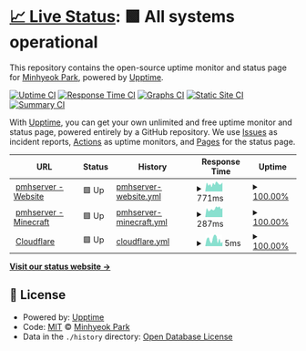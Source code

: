 # [📈 Live Status](https://status.shutupandtakemy.codes): <!--live status--> **🟩 All systems operational**

This repository contains the open-source uptime monitor and status page for [Minhyeok Park](https://pmh.codes), powered by [Upptime](https://github.com/upptime/upptime).

[![Uptime CI](https://github.com/pmh-only/pmhserver-status/workflows/Uptime%20CI/badge.svg)](https://github.com/pmh-only/pmhserver-status/actions?query=workflow%3A%22Uptime+CI%22)
[![Response Time CI](https://github.com/pmh-only/pmhserver-status/workflows/Response%20Time%20CI/badge.svg)](https://github.com/pmh-only/pmhserver-status/actions?query=workflow%3A%22Response+Time+CI%22)
[![Graphs CI](https://github.com/pmh-only/pmhserver-status/workflows/Graphs%20CI/badge.svg)](https://github.com/pmh-only/pmhserver-status/actions?query=workflow%3A%22Graphs+CI%22)
[![Static Site CI](https://github.com/pmh-only/pmhserver-status/workflows/Static%20Site%20CI/badge.svg)](https://github.com/pmh-only/pmhserver-status/actions?query=workflow%3A%22Static+Site+CI%22)
[![Summary CI](https://github.com/pmh-only/pmhserver-status/workflows/Summary%20CI/badge.svg)](https://github.com/pmh-only/pmhserver-status/actions?query=workflow%3A%22Summary+CI%22)

With [Upptime](https://upptime.js.org), you can get your own unlimited and free uptime monitor and status page, powered entirely by a GitHub repository. We use [Issues](https://github.com/pmh-only/pmhserver-status/issues) as incident reports, [Actions](https://github.com/pmh-only/pmhserver-status/actions) as uptime monitors, and [Pages](https://status.shutupandtakemy.codes) for the status page.

<!--start: status pages-->
<!-- This summary is generated by Upptime (https://github.com/upptime/upptime) -->
<!-- Do not edit this manually, your changes will be overwritten -->
<!-- prettier-ignore -->
| URL | Status | History | Response Time | Uptime |
| --- | ------ | ------- | ------------- | ------ |
| <img alt="" src="https://shutupandtakemy.codes/mntserver.png" height="13"> [pmhserver - Website](https://shutupandtakemy.codes) | 🟩 Up | [pmhserver-website.yml](https://github.com/pmh-only/pmhserver-status/commits/HEAD/history/pmhserver-website.yml) | <details><summary><img alt="Response time graph" src="./graphs/pmhserver-website/response-time-week.png" height="20"> 771ms</summary><br><a href="https://status.shutupandtakemy.codes/history/pmhserver-website"><img alt="Response time 771" src="https://img.shields.io/endpoint?url=https%3A%2F%2Fraw.githubusercontent.com%2Fpmh-only%2Fpmhserver-status%2FHEAD%2Fapi%2Fpmhserver-website%2Fresponse-time.json"></a><br><a href="https://status.shutupandtakemy.codes/history/pmhserver-website"><img alt="24-hour response time 923" src="https://img.shields.io/endpoint?url=https%3A%2F%2Fraw.githubusercontent.com%2Fpmh-only%2Fpmhserver-status%2FHEAD%2Fapi%2Fpmhserver-website%2Fresponse-time-day.json"></a><br><a href="https://status.shutupandtakemy.codes/history/pmhserver-website"><img alt="7-day response time 771" src="https://img.shields.io/endpoint?url=https%3A%2F%2Fraw.githubusercontent.com%2Fpmh-only%2Fpmhserver-status%2FHEAD%2Fapi%2Fpmhserver-website%2Fresponse-time-week.json"></a><br><a href="https://status.shutupandtakemy.codes/history/pmhserver-website"><img alt="30-day response time 771" src="https://img.shields.io/endpoint?url=https%3A%2F%2Fraw.githubusercontent.com%2Fpmh-only%2Fpmhserver-status%2FHEAD%2Fapi%2Fpmhserver-website%2Fresponse-time-month.json"></a><br><a href="https://status.shutupandtakemy.codes/history/pmhserver-website"><img alt="1-year response time 771" src="https://img.shields.io/endpoint?url=https%3A%2F%2Fraw.githubusercontent.com%2Fpmh-only%2Fpmhserver-status%2FHEAD%2Fapi%2Fpmhserver-website%2Fresponse-time-year.json"></a></details> | <details><summary><a href="https://status.shutupandtakemy.codes/history/pmhserver-website">100.00%</a></summary><a href="https://status.shutupandtakemy.codes/history/pmhserver-website"><img alt="All-time uptime 100.00%" src="https://img.shields.io/endpoint?url=https%3A%2F%2Fraw.githubusercontent.com%2Fpmh-only%2Fpmhserver-status%2FHEAD%2Fapi%2Fpmhserver-website%2Fuptime.json"></a><br><a href="https://status.shutupandtakemy.codes/history/pmhserver-website"><img alt="24-hour uptime 100.00%" src="https://img.shields.io/endpoint?url=https%3A%2F%2Fraw.githubusercontent.com%2Fpmh-only%2Fpmhserver-status%2FHEAD%2Fapi%2Fpmhserver-website%2Fuptime-day.json"></a><br><a href="https://status.shutupandtakemy.codes/history/pmhserver-website"><img alt="7-day uptime 100.00%" src="https://img.shields.io/endpoint?url=https%3A%2F%2Fraw.githubusercontent.com%2Fpmh-only%2Fpmhserver-status%2FHEAD%2Fapi%2Fpmhserver-website%2Fuptime-week.json"></a><br><a href="https://status.shutupandtakemy.codes/history/pmhserver-website"><img alt="30-day uptime 100.00%" src="https://img.shields.io/endpoint?url=https%3A%2F%2Fraw.githubusercontent.com%2Fpmh-only%2Fpmhserver-status%2FHEAD%2Fapi%2Fpmhserver-website%2Fuptime-month.json"></a><br><a href="https://status.shutupandtakemy.codes/history/pmhserver-website"><img alt="1-year uptime 100.00%" src="https://img.shields.io/endpoint?url=https%3A%2F%2Fraw.githubusercontent.com%2Fpmh-only%2Fpmhserver-status%2FHEAD%2Fapi%2Fpmhserver-website%2Fuptime-year.json"></a></details>
| <img alt="" src="https://www.minecraft.net/etc.clientlibs/minecraft/clientlibs/main/resources/favicon.ico" height="13"> [pmhserver - Minecraft](shutupandtakemy.codes) | 🟩 Up | [pmhserver-minecraft.yml](https://github.com/pmh-only/pmhserver-status/commits/HEAD/history/pmhserver-minecraft.yml) | <details><summary><img alt="Response time graph" src="./graphs/pmhserver-minecraft/response-time-week.png" height="20"> 287ms</summary><br><a href="https://status.shutupandtakemy.codes/history/pmhserver-minecraft"><img alt="Response time 287" src="https://img.shields.io/endpoint?url=https%3A%2F%2Fraw.githubusercontent.com%2Fpmh-only%2Fpmhserver-status%2FHEAD%2Fapi%2Fpmhserver-minecraft%2Fresponse-time.json"></a><br><a href="https://status.shutupandtakemy.codes/history/pmhserver-minecraft"><img alt="24-hour response time 316" src="https://img.shields.io/endpoint?url=https%3A%2F%2Fraw.githubusercontent.com%2Fpmh-only%2Fpmhserver-status%2FHEAD%2Fapi%2Fpmhserver-minecraft%2Fresponse-time-day.json"></a><br><a href="https://status.shutupandtakemy.codes/history/pmhserver-minecraft"><img alt="7-day response time 287" src="https://img.shields.io/endpoint?url=https%3A%2F%2Fraw.githubusercontent.com%2Fpmh-only%2Fpmhserver-status%2FHEAD%2Fapi%2Fpmhserver-minecraft%2Fresponse-time-week.json"></a><br><a href="https://status.shutupandtakemy.codes/history/pmhserver-minecraft"><img alt="30-day response time 287" src="https://img.shields.io/endpoint?url=https%3A%2F%2Fraw.githubusercontent.com%2Fpmh-only%2Fpmhserver-status%2FHEAD%2Fapi%2Fpmhserver-minecraft%2Fresponse-time-month.json"></a><br><a href="https://status.shutupandtakemy.codes/history/pmhserver-minecraft"><img alt="1-year response time 287" src="https://img.shields.io/endpoint?url=https%3A%2F%2Fraw.githubusercontent.com%2Fpmh-only%2Fpmhserver-status%2FHEAD%2Fapi%2Fpmhserver-minecraft%2Fresponse-time-year.json"></a></details> | <details><summary><a href="https://status.shutupandtakemy.codes/history/pmhserver-minecraft">100.00%</a></summary><a href="https://status.shutupandtakemy.codes/history/pmhserver-minecraft"><img alt="All-time uptime 100.00%" src="https://img.shields.io/endpoint?url=https%3A%2F%2Fraw.githubusercontent.com%2Fpmh-only%2Fpmhserver-status%2FHEAD%2Fapi%2Fpmhserver-minecraft%2Fuptime.json"></a><br><a href="https://status.shutupandtakemy.codes/history/pmhserver-minecraft"><img alt="24-hour uptime 100.00%" src="https://img.shields.io/endpoint?url=https%3A%2F%2Fraw.githubusercontent.com%2Fpmh-only%2Fpmhserver-status%2FHEAD%2Fapi%2Fpmhserver-minecraft%2Fuptime-day.json"></a><br><a href="https://status.shutupandtakemy.codes/history/pmhserver-minecraft"><img alt="7-day uptime 100.00%" src="https://img.shields.io/endpoint?url=https%3A%2F%2Fraw.githubusercontent.com%2Fpmh-only%2Fpmhserver-status%2FHEAD%2Fapi%2Fpmhserver-minecraft%2Fuptime-week.json"></a><br><a href="https://status.shutupandtakemy.codes/history/pmhserver-minecraft"><img alt="30-day uptime 100.00%" src="https://img.shields.io/endpoint?url=https%3A%2F%2Fraw.githubusercontent.com%2Fpmh-only%2Fpmhserver-status%2FHEAD%2Fapi%2Fpmhserver-minecraft%2Fuptime-month.json"></a><br><a href="https://status.shutupandtakemy.codes/history/pmhserver-minecraft"><img alt="1-year uptime 100.00%" src="https://img.shields.io/endpoint?url=https%3A%2F%2Fraw.githubusercontent.com%2Fpmh-only%2Fpmhserver-status%2FHEAD%2Fapi%2Fpmhserver-minecraft%2Fuptime-year.json"></a></details>
| <img alt="" src="https://cloudflare.com/favicon.ico" height="13"> [Cloudflare](jack.ns.cloudflare.com) | 🟩 Up | [cloudflare.yml](https://github.com/pmh-only/pmhserver-status/commits/HEAD/history/cloudflare.yml) | <details><summary><img alt="Response time graph" src="./graphs/cloudflare/response-time-week.png" height="20"> 5ms</summary><br><a href="https://status.shutupandtakemy.codes/history/cloudflare"><img alt="Response time 5" src="https://img.shields.io/endpoint?url=https%3A%2F%2Fraw.githubusercontent.com%2Fpmh-only%2Fpmhserver-status%2FHEAD%2Fapi%2Fcloudflare%2Fresponse-time.json"></a><br><a href="https://status.shutupandtakemy.codes/history/cloudflare"><img alt="24-hour response time 4" src="https://img.shields.io/endpoint?url=https%3A%2F%2Fraw.githubusercontent.com%2Fpmh-only%2Fpmhserver-status%2FHEAD%2Fapi%2Fcloudflare%2Fresponse-time-day.json"></a><br><a href="https://status.shutupandtakemy.codes/history/cloudflare"><img alt="7-day response time 5" src="https://img.shields.io/endpoint?url=https%3A%2F%2Fraw.githubusercontent.com%2Fpmh-only%2Fpmhserver-status%2FHEAD%2Fapi%2Fcloudflare%2Fresponse-time-week.json"></a><br><a href="https://status.shutupandtakemy.codes/history/cloudflare"><img alt="30-day response time 5" src="https://img.shields.io/endpoint?url=https%3A%2F%2Fraw.githubusercontent.com%2Fpmh-only%2Fpmhserver-status%2FHEAD%2Fapi%2Fcloudflare%2Fresponse-time-month.json"></a><br><a href="https://status.shutupandtakemy.codes/history/cloudflare"><img alt="1-year response time 5" src="https://img.shields.io/endpoint?url=https%3A%2F%2Fraw.githubusercontent.com%2Fpmh-only%2Fpmhserver-status%2FHEAD%2Fapi%2Fcloudflare%2Fresponse-time-year.json"></a></details> | <details><summary><a href="https://status.shutupandtakemy.codes/history/cloudflare">100.00%</a></summary><a href="https://status.shutupandtakemy.codes/history/cloudflare"><img alt="All-time uptime 100.00%" src="https://img.shields.io/endpoint?url=https%3A%2F%2Fraw.githubusercontent.com%2Fpmh-only%2Fpmhserver-status%2FHEAD%2Fapi%2Fcloudflare%2Fuptime.json"></a><br><a href="https://status.shutupandtakemy.codes/history/cloudflare"><img alt="24-hour uptime 100.00%" src="https://img.shields.io/endpoint?url=https%3A%2F%2Fraw.githubusercontent.com%2Fpmh-only%2Fpmhserver-status%2FHEAD%2Fapi%2Fcloudflare%2Fuptime-day.json"></a><br><a href="https://status.shutupandtakemy.codes/history/cloudflare"><img alt="7-day uptime 100.00%" src="https://img.shields.io/endpoint?url=https%3A%2F%2Fraw.githubusercontent.com%2Fpmh-only%2Fpmhserver-status%2FHEAD%2Fapi%2Fcloudflare%2Fuptime-week.json"></a><br><a href="https://status.shutupandtakemy.codes/history/cloudflare"><img alt="30-day uptime 100.00%" src="https://img.shields.io/endpoint?url=https%3A%2F%2Fraw.githubusercontent.com%2Fpmh-only%2Fpmhserver-status%2FHEAD%2Fapi%2Fcloudflare%2Fuptime-month.json"></a><br><a href="https://status.shutupandtakemy.codes/history/cloudflare"><img alt="1-year uptime 100.00%" src="https://img.shields.io/endpoint?url=https%3A%2F%2Fraw.githubusercontent.com%2Fpmh-only%2Fpmhserver-status%2FHEAD%2Fapi%2Fcloudflare%2Fuptime-year.json"></a></details>

<!--end: status pages-->

[**Visit our status website →**](https://status.shutupandtakemy.codes)

## 📄 License

- Powered by: [Upptime](https://github.com/upptime/upptime)
- Code: [MIT](./LICENSE) © [Minhyeok Park](https://pmh.codes)
- Data in the `./history` directory: [Open Database License](https://opendatacommons.org/licenses/odbl/1-0/)
